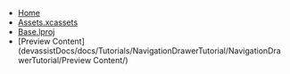 <!-- docs/_sidebar.md -->
- [Home](/)
- [Assets.xcassets](devassistDocs/docs/Tutorials/NavigationDrawerTutorial/NavigationDrawerTutorial/Assets.xcassets/)
- [Base.lproj](devassistDocs/docs/Tutorials/NavigationDrawerTutorial/NavigationDrawerTutorial/Base.lproj/)
- [Preview Content](devassistDocs/docs/Tutorials/NavigationDrawerTutorial/NavigationDrawerTutorial/Preview Content/)
